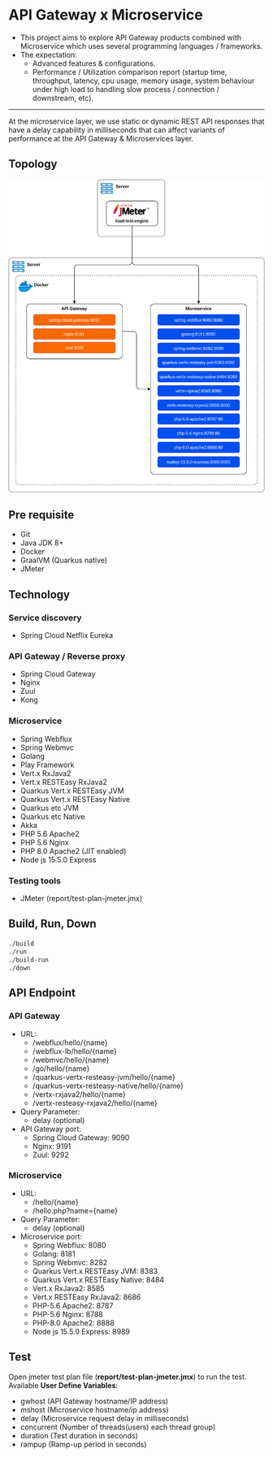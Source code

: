 # API Gateway x Microservice
- This project aims to explore API Gateway products combined with Microservice which uses several programming languages / frameworks.
- The expectation:
  - Advanced features & configurations.
  - Performance / Utilization comparison report (startup time, throughput, latency, cpu usage, memory usage, system behaviour under high load to handling slow process / connection / downstream, etc).
---
At the microservice layer, we use static or dynamic REST API responses that have a delay capability in milliseconds that can affect variants of performance at the API Gateway & Microservices layer.

## Topology
![Topology](docs/topology.png)

## Pre requisite
- Git
- Java JDK 8+
- Docker
- GraalVM (Quarkus native)
- JMeter

## Technology
### Service discovery
- Spring Cloud Netflix Eureka

### API Gateway / Reverse proxy
- Spring Cloud Gateway
- Nginx
- Zuul
- Kong

### Microservice
- Spring Webflux
- Spring Webmvc
- Golang
- Play Framework
- Vert.x RxJava2
- Vert.x RESTEasy RxJava2
- Quarkus Vert.x RESTEasy JVM
- Quarkus Vert.x RESTEasy Native
- Quarkus etc JVM
- Quarkus etc Native
- Akka
- PHP 5.6 Apache2
- PHP 5.6 Nginx
- PHP 8.0 Apache2 (JIT enabled)
- Node js 15.5.0 Express

### Testing tools
- JMeter (report/test-plan-jmeter.jmx)

## Build, Run, Down
```shell script
./build
./run
./build-run
./down
```

## API Endpoint

### API Gateway
 - URL: 
    - /webflux/hello/{name}
    - /webflux-lb/hello/{name}
    - /webmvc/hello/{name}
    - /go/hello/{name}
    - /quarkus-vertx-resteasy-jvm/hello/{name}
    - /quarkus-vertx-resteasy-native/hello/{name}
    - /vertx-rxjava2/hello/{name}
    - /vertx-resteasy-rxjava2/hello/{name}
 - Query Parameter:
    - delay (optional)
 - API Gateway port:
    - Spring Cloud Gateway: 9090
    - Nginx: 9191
    - Zuul: 9292

### Microservice
 - URL: 
    - /hello/{name}
    - /hello.php?name={name}
 - Query Parameter:
    - delay (optional)
 - Microservice port:
    - Spring Webflux: 8080
    - Golang: 8181
    - Spring Webmvc: 8282
    - Quarkus Vert.x RESTEasy JVM: 8383
    - Quarkus Vert.x RESTEasy Native: 8484
    - Vert.x RxJava2: 8585
    - Vert.x RESTEasy RxJava2: 8686
    - PHP-5.6 Apache2: 8787
    - PHP-5.6 Nginx: 8788
    - PHP-8.0 Apache2: 8888
    - Node js 15.5.0 Express: 8989

## Test
Open jmeter test plan file (<b>report/test-plan-jmeter.jmx</b>) to run the test.<br/>
Available <b>User Define Variables</b>:
- gwhost (API Gateway hostname/IP address)
- mshost (Microservice hostname/ip address)
- delay (Microservice request delay in milliseconds)
- concurrent (Number of threads(users) each thread group)
- duration (Test duration in seconds)
- rampup (Ramp-up period in seconds)